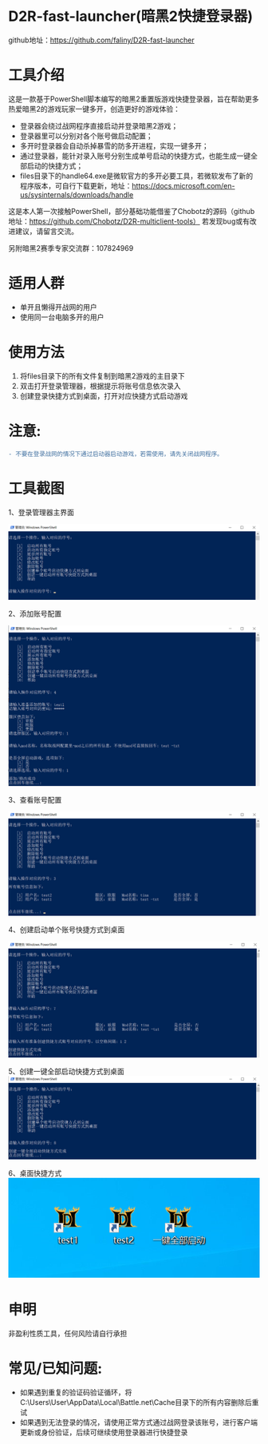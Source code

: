 # D2R-fast-launcher(暗黑2快捷登录器)
github地址：https://github.com/faliny/D2R-fast-launcher

# 工具介绍
这是一款基于PowerShell脚本编写的暗黑2重置版游戏快捷登录器，旨在帮助更多热爱暗黑2的游戏玩家一键多开，创造更好的游戏体验：
* 登录器会绕过战网程序直接启动并登录暗黑2游戏；
* 登录器里可以分别对各个账号做启动配置；
* 多开时登录器会自动杀掉暴雪的防多开进程，实现一键多开；
* 通过登录器，能针对录入账号分别生成单号启动的快捷方式，也能生成一键全部启动的快捷方式；
* files目录下的handle64.exe是微软官方的多开必要工具，若微软发布了新的程序版本，可自行下载更新，地址：https://docs.microsoft.com/en-us/sysinternals/downloads/handle

这是本人第一次接触PowerShell，部分基础功能借鉴了Chobotz的源码（github地址：https://github.com/Chobotz/D2R-multiclient-tools）
若发现bug或有改进建议，请留言交流。

另附暗黑2赛季专家交流群：107824969

# 适用人群
* 单开且懒得开战网的用户
* 使用同一台电脑多开的用户

# 使用方法
1. 将files目录下的所有文件复制到暗黑2游戏的主目录下
2. 双击打开登录管理器，根据提示将账号信息依次录入
3. 创建登录快捷方式到桌面，打开对应快捷方式启动游戏

# 注意: 
```diff
- 不要在登录战网的情况下通过启动器启动游戏，若需使用，请先关闭战网程序。
```

# 工具截图
1、登录管理器主界面

![登录管理器主界面](screenshot/main.png)

2、添加账号配置

![添加账号配置](screenshot/add.png)

3、查看账号配置

![查看账号配置](screenshot/overview.png)

4、创建启动单个账号快捷方式到桌面

![创建单个快捷方式到桌面](screenshot/addLink1.png)

5、创建一键全部启动快捷方式到桌面
![创建一键启动快捷方式到桌面](screenshot/addLink2.png)

6、桌面快捷方式
![桌面快捷方式](screenshot/link.png)

# 申明
非盈利性质工具，任何风险请自行承担
  
# 常见/已知问题: 
* 如果遇到重复的验证码验证循环，将C:\Users\User\AppData\Local\Battle.net\Cache目录下的所有内容删除后重试
* 如果遇到无法登录的情况，请使用正常方式通过战网登录该账号，进行客户端更新或身份验证，后续可继续使用登录器进行快捷登录
